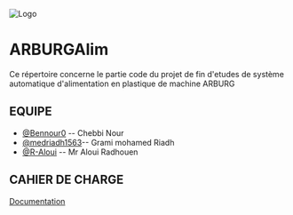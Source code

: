 ![Logo](https://scontent.ftun2-1.fna.fbcdn.net/v/t1.15752-9/274316347_485776199933785_650691064856168386_n.png?_nc_cat=101&ccb=1-5&_nc_sid=ae9488&_nc_ohc=9N0dWwxgDN8AX-2dy7A&_nc_ht=scontent.ftun2-1.fna&oh=03_AVIrTWqBEajb8DZ0X_-nYJ2ir7sbiEQ7TfJ-o1WieeEBpg&oe=62393A1B)

# ARBURGAlim

Ce répertoire concerne le partie code du projet de fin d'etudes de système automatique d'alimentation en plastique de machine ARBURG 


## EQUIPE

- [@Bennour0](https://github.com/Bennour0) -- Chebbi Nour
- [@medriadh1563](https://github.com/medriadh1563)-- Grami mohamed Riadh 
- [@R-Aloui](https://github.com/R-Aloui) -- Mr Aloui Radhouen



## CAHIER DE CHARGE

[Documentation](https://linktodocumentation)
